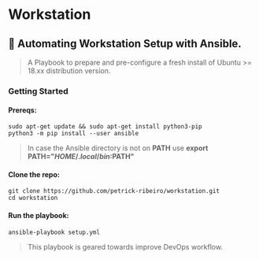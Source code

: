 # Workstation

## :robot: Automating Workstation Setup with Ansible.

> A Playbook to prepare and pre-configure a fresh install of Ubuntu >= 18.xx distribution version.

### Getting Started

#### Prereqs:
``` shell
sudo apt-get update && sudo apt-get install python3-pip
python3 -m pip install --user ansible
```
> In case the Ansible directory is not on **PATH** use **export PATH="$HOME/.local/bin:$PATH"**

#### Clone the repo:
```shell
git clone https://github.com/petrick-ribeiro/workstation.git
cd workstation
```
#### Run the playbook:
```shell
ansible-playbook setup.yml
```
> This playbook is geared towards improve DevOps workflow.
